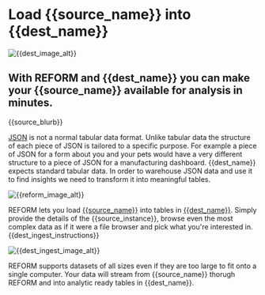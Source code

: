 # Load {{source_name}} into {{dest_name}}

![{{dest_image_alt}}]({{dest_image}})

## With REFORM and {{dest_name}} you can make your {{source_name}} available for analysis in minutes.

{{source_blurb}}

[JSON](https://en.wikipedia.org/wiki/JSON) is not a normal tabular data format. Unlike tabular data the structure of each piece of JSON is tailored to a specific purpose. For example a piece of JSON for a form about you and your pets would have a very different structure to a piece of JSON for a manufacturing dashboard. {{dest_name}} expects standard tabular data. In order to warehouse JSON data and use it to find insights we need to transform it into meaningful tables.

![{{reform_image_alt}}]({{reform_image}})

REFORM lets you load [{{source_name}}]({{source_url}}) into tables in [{{dest_name}}]({{dest_url}}). Simply provide the details of the {{source_instance}}, browse even the most complex data as if it were a file browser and pick what you're interested in. {{dest_ingest_instructions}}

![{{dest_ingest_image_alt}}]({{dest_ingest_image}})

REFORM supports datasets of all sizes even if they are too large to fit onto a single computer. Your data will stream from {{source_name}} thorugh REFORM and into analytic ready tables in {{dest_name}}.
